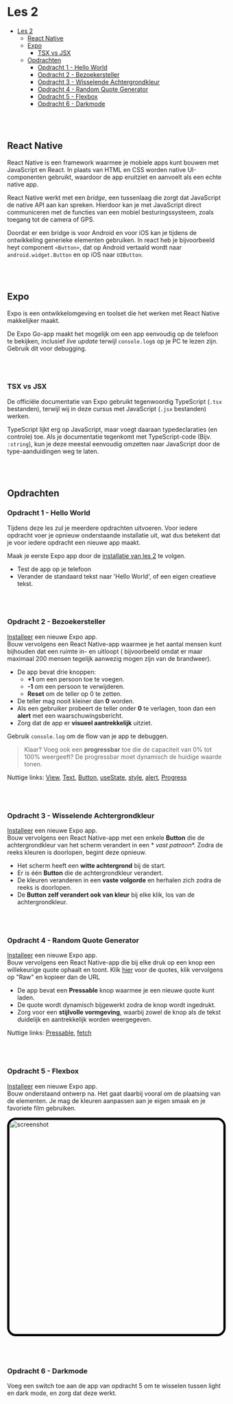 # Les 2

<!--
// TODO: native wind
-->

- [Les 2](#les-2)
  - [React Native](#react-native)
  - [Expo](#expo)
    - [TSX vs JSX](#tsx-vs-jsx)
  - [Opdrachten](#opdrachten)
    - [Opdracht 1 - Hello World](#opdracht-1---hello-world)
    - [Opdracht 2 - Bezoekersteller](#opdracht-2---bezoekersteller)
    - [Opdracht 3 - Wisselende Achtergrondkleur](#opdracht-3---wisselende-achtergrondkleur)
    - [Opdracht 4 - Random Quote Generator](#opdracht-4---random-quote-generator)
    - [Opdracht 5 - Flexbox](#opdracht-5---flexbox)
    - [Opdracht 6 - Darkmode](#opdracht-6---darkmode)

<br><br>

## React Native

React Native is een framework waarmee je mobiele apps kunt bouwen met JavaScript en React.
In plaats van HTML en CSS worden native UI-componenten gebruikt, waardoor de app eruitziet en aanvoelt
als een echte native app.

React Native werkt met een _bridge_, een tussenlaag die zorgt dat JavaScript de native API aan kan spreken.
Hierdoor kan je met JavaScript direct communiceren met de functies van een mobiel besturingssysteem, zoals toegang
tot de camera of GPS.

Doordat er een bridge is voor Android en voor iOS kan je tijdens de ontwikkeling generieke elementen gebruiken.
In react heb je bijvoorbeeld heyt component `<Button>`, dat op Android vertaald wordt naar `android.widget.Button` en
op iOS naar `UIButton`.

<br><br>

## Expo

Expo is een ontwikkelomgeving en toolset die het werken met React Native makkelijker maakt.

De Expo Go-app maakt het mogelijk om een app eenvoudig op de telefoon te bekijken, inclusief _live update_
terwijl `console.log`s op je PC te lezen zijn. Gebruik dit voor debugging.

<br><br>

### TSX vs JSX

De officiële documentatie van Expo gebruikt tegenwoordig TypeScript (`.tsx` bestanden), terwijl wij in deze
cursus met JavaScript (`.jsx` bestanden) werken.

TypeScript lijkt erg op JavaScript, maar voegt daaraan typedeclaraties (en controle) toe.
Als je documentatie tegenkomt met TypeScript-code (Bijv. `:string`), kun je deze meestal eenvoudig omzetten naar
JavaScript door de type-aanduidingen weg te laten.

<br><br>

## Opdrachten

### Opdracht 1 - Hello World

Tijdens deze les zul je meerdere opdrachten uitvoeren. Voor iedere opdracht voer je opnieuw onderstaande installatie
uit,
wat dus betekent dat je voor iedere opdracht een nieuwe app maakt.

Maak je eerste Expo app door de [installatie van les 2](../guides/installatie.md) te volgen.

- Test de app op je telefoon
- Verander de standaard tekst naar 'Hello World', of een eigen creatieve tekst.

<br><br>

### Opdracht 2 - Bezoekersteller

[Installeer](../guides/installatie.md) een nieuwe Expo app.
<br>
Bouw vervolgens een React Native-app waarmee je het aantal mensen kunt bijhouden dat een ruimte in- en uitloopt (
bijvoorbeeld omdat er maar
maximaal 200 mensen tegelijk aanwezig mogen zijn van de brandweer).

- De app bevat drie knoppen:
    - **+1** om een persoon toe te voegen.
    - **-1** om een persoon te verwijderen.
    - **Reset** om de teller op 0 te zetten.
- De teller mag nooit kleiner dan **0** worden.
- Als een gebruiker probeert de teller onder **0** te verlagen, toon dan een **alert** met een waarschuwingsbericht.
- Zorg dat de app er **visueel aantrekkelijk** uitziet.

Gebruik `console.log` om de flow van je app te debuggen.

> Klaar? Voeg ook een **progressbar** toe die de capaciteit van 0% tot 100% weergeeft? De progressbar moet dynamisch de
> huidige waarde tonen.

Nuttige
links: [View](https://reactnative.dev/docs/view), [Text](https://reactnative.dev/docs/text), [Button](https://reactnative.dev/docs/button),
[useState](https://react.dev/reference/react/useState), [style](https://reactnative.dev/docs/style),
[alert](https://reactnative.dev/docs/alert), [Progress](https://www.npmjs.com/package/react-native-progress)

<br><br>

### Opdracht 3 - Wisselende Achtergrondkleur

[Installeer](../guides/installatie.md) een nieuwe Expo app.
<br>
Bouw vervolgens een React Native-app met een enkele **Button** die de achtergrondkleur van het scherm verandert in een *
*vast patroon**. Zodra de reeks kleuren is doorlopen, begint deze opnieuw.

- Het scherm heeft een **witte achtergrond** bij de start.
- Er is één **Button** die de achtergrondkleur verandert.
- De kleuren veranderen in een **vaste volgorde** en herhalen zich zodra de reeks is doorlopen.
- De **Button zelf verandert ook van kleur** bij elke klik, los van de achtergrondkleur.

<br><br>

### Opdracht 4 - Random Quote Generator

[Installeer](../guides/installatie.md) een nieuwe Expo app.
<br>
Bouw vervolgens een React Native-app die bij elke druk op een knop een willekeurige quote ophaalt en toont.
Klik [hier](../assets/quotes.json) voor de quotes, klik vervolgens op "Raw" en kopieer dan de URL

- De app bevat een **Pressable** knop waarmee je een nieuwe quote kunt laden.
- De quote wordt dynamisch bijgewerkt zodra de knop wordt ingedrukt.
- Zorg voor een **stijlvolle vormgeving**, waarbij zowel de knop als de tekst duidelijk en aantrekkelijk worden
  weergegeven.

Nuttige links: [Pressable](https://reactnative.dev/docs/pressable),
[fetch](https://developer.mozilla.org/en-US/docs/Web/API/Fetch_API)

<br><br>

### Opdracht 5 - Flexbox

[Installeer](../guides/installatie.md) een nieuwe Expo app.
<br>
Bouw onderstaand ontwerp na. Het gaat daarbij vooral om de plaatsing van de elementen. Je mag de kleuren aanpassen aan
je eigen smaak en je favoriete film gebruiken.

<img src="../assets/screenshot2_5.png" width="500" alt="screenshot" style="border:5px solid black; border-radius: 20px"/>

<br><br>

### Opdracht 6 - Darkmode

Voeg een switch toe aan de app van opdracht 5 om te wisselen tussen light en dark mode, en zorg dat deze werkt.
